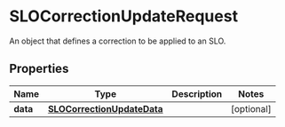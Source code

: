 

# SLOCorrectionUpdateRequest

An object that defines a correction to be applied to an SLO.

## Properties

Name | Type | Description | Notes
------------ | ------------- | ------------- | -------------
**data** | [**SLOCorrectionUpdateData**](SLOCorrectionUpdateData.md) |  |  [optional]



